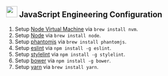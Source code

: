 ## <img src="https://cdn.jsdelivr.net/gh/chrishough/my-public-data/my-configurations/programmingjs.svg" height="30"> JavaScript Engineering Configuration

1. Setup [Node Virtual Machine](https://github.com/creationix/nvm) via `brew install nvm`.
2. Setup [Node](https://nodejs.org/en/) via `brew install node`.
3. Setup [phantomjs](http://phantomjs.org/) via `brew install phantomjs`. 
4. Setup [eslint](https://eslint.org) via `npm install -g eslint`.
5. Setup [stylelint](https://stylelint.io/) via `npm install -g stylelint`.
6. Setup [bower](https://bower.io/) via `npm install -g bower`.
7. Setup [yarn](https://yarnpkg.com/en/) via `brew install yarn`.

